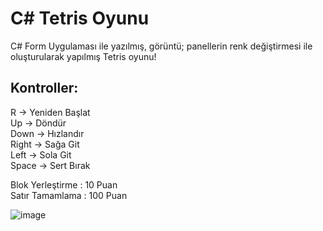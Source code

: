 # C# Tetris Oyunu
C# Form Uygulaması ile yazılmış, görüntü; panellerin renk değiştirmesi ile oluşturularak yapılmış Tetris oyunu!  
  
## Kontroller:  
R -> Yeniden Başlat  
Up -> Döndür  
Down -> Hızlandır  
Right -> Sağa Git  
Left -> Sola Git  
Space -> Sert Bırak  
  
Blok Yerleştirme : 10 Puan  
Satır Tamamlama : 100 Puan  
  
![image](https://github.com/onatender/tetris/assets/152275242/101ace12-13a4-4110-92b2-32c461e27380)


